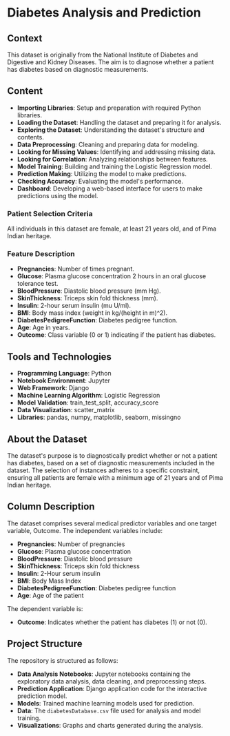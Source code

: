 # Diabetes Analysis and Prediction

## Context
This dataset is originally from the National Institute of Diabetes and Digestive and Kidney Diseases. The aim is to diagnose whether a patient has diabetes based on diagnostic measurements.

## Content
- **Importing Libraries**: Setup and preparation with required Python libraries.
- **Loading the Dataset**: Handling the dataset and preparing it for analysis.
- **Exploring the Dataset**: Understanding the dataset's structure and contents.
- **Data Preprocessing**: Cleaning and preparing data for modeling.
- **Looking for Missing Values**: Identifying and addressing missing data.
- **Looking for Correlation**: Analyzing relationships between features.
- **Model Training**: Building and training the Logistic Regression model.
- **Prediction Making**: Utilizing the model to make predictions.
- **Checking Accuracy**: Evaluating the model's performance.
- **Dashboard**: Developing a web-based interface for users to make predictions using the model.

### Patient Selection Criteria
All individuals in this dataset are female, at least 21 years old, and of Pima Indian heritage.

### Feature Description
- **Pregnancies**: Number of times pregnant.
- **Glucose**: Plasma glucose concentration 2 hours in an oral glucose tolerance test.
- **BloodPressure**: Diastolic blood pressure (mm Hg).
- **SkinThickness**: Triceps skin fold thickness (mm).
- **Insulin**: 2-hour serum insulin (mu U/ml).
- **BMI**: Body mass index (weight in kg/(height in m)^2).
- **DiabetesPedigreeFunction**: Diabetes pedigree function.
- **Age**: Age in years.
- **Outcome**: Class variable (0 or 1) indicating if the patient has diabetes.

## Tools and Technologies
- **Programming Language**: Python
- **Notebook Environment**: Jupyter
- **Web Framework**: Django
- **Machine Learning Algorithm**: Logistic Regression
- **Model Validation**: train_test_split, accuracy_score
- **Data Visualization**: scatter_matrix
- **Libraries**: pandas, numpy, matplotlib, seaborn, missingno

## About the Dataset
The dataset's purpose is to diagnostically predict whether or not a patient has diabetes, based on a set of diagnostic measurements included in the dataset. The selection of instances adheres to a specific constraint, ensuring all patients are female with a minimum age of 21 years and of Pima Indian heritage.

## Column Description
The dataset comprises several medical predictor variables and one target variable, Outcome. The independent variables include:

- **Pregnancies**: Number of pregnancies
- **Glucose**: Plasma glucose concentration
- **BloodPressure**: Diastolic blood pressure
- **SkinThickness**: Triceps skin fold thickness
- **Insulin**: 2-Hour serum insulin
- **BMI**: Body Mass Index
- **DiabetesPedigreeFunction**: Diabetes pedigree function
- **Age**: Age of the patient

The dependent variable is:

- **Outcome**: Indicates whether the patient has diabetes (1) or not (0).

## Project Structure
The repository is structured as follows:
- **Data Analysis Notebooks**: Jupyter notebooks containing the exploratory data analysis, data cleaning, and preprocessing steps.
- **Prediction Application**: Django application code for the interactive prediction model.
- **Models**: Trained machine learning models used for prediction.
- **Data**: The `diabetesDatabase.csv` file used for analysis and model training.
- **Visualizations**: Graphs and charts generated during the analysis.


